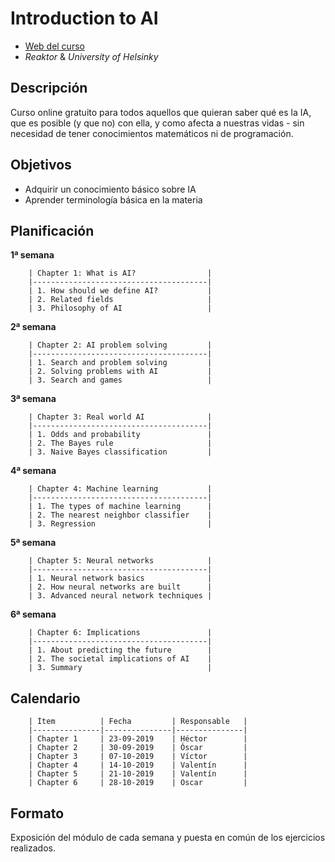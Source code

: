# Introduction to AI

- [Web del curso](https://course.elementsofai.com/)
- *Reaktor* & *University of Helsinky*

## Descripción

Curso online gratuito para todos aquellos que quieran saber qué es la IA, que es posible (y que no) con ella, y como afecta a nuestras vidas - sin necesidad de tener conocimientos matemáticos ni de programación.

## Objetivos

- Adquirir un conocimiento básico sobre IA
- Aprender terminología básica en la materia


## Planificación

**1ª semana**
```
    | Chapter 1: What is AI?                |
    |---------------------------------------|
    | 1. How should we define AI?           |
    | 2. Related fields                     |
    | 3. Philosophy of AI                   |
```

**2ª semana**
```
    | Chapter 2: AI problem solving         |
    |---------------------------------------|
    | 1. Search and problem solving         |
    | 2. Solving problems with AI           |
    | 3. Search and games                   |
```

**3ª semana**
```
    | Chapter 3: Real world AI              |
    |---------------------------------------|
    | 1. Odds and probability               |
    | 2. The Bayes rule                     |
    | 3. Naive Bayes classification         |
```

**4ª semana**
```
    | Chapter 4: Machine learning           |
    |---------------------------------------|
    | 1. The types of machine learning      |
    | 2. The nearest neighbor classifier    |
    | 3. Regression                         |
```

**5ª semana**
```
    | Chapter 5: Neural networks            |
    |---------------------------------------|
    | 1. Neural network basics              |
    | 2. How neural networks are built      |
    | 3. Advanced neural network techniques |
```

**6ª semana**
```
    | Chapter 6: Implications               |
    |---------------------------------------|
    | 1. About predicting the future        |
    | 2. The societal implications of AI    |
    | 3. Summary                            |
```

## Calendario

```
    | Ítem          | Fecha         | Responsable   |
    |---------------|---------------|---------------|
    | Chapter 1     | 23-09-2019    | Héctor        |
    | Chapter 2     | 30-09-2019    | Óscar         |
    | Chapter 3     | 07-10-2019    | Víctor        |
    | Chapter 4     | 14-10-2019    | Valentín      |
    | Chapter 5     | 21-10-2019    | Valentín      |
    | Chapter 6     | 28-10-2019    | Oscar         |
```

## Formato

Exposición del módulo de cada semana y puesta en común de los ejercicios realizados.
